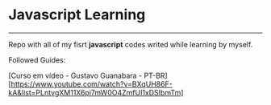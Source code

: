 # Javascript Learning
---
Repo with all of my fisrt **javascript** codes writed while learning by myself.

Followed Guides:

[Curso em vídeo - Gustavo Guanabara - PT-BR][https://www.youtube.com/watch?v=BXqUH86F-kA&list=PLntvgXM11X6pi7mW0O4ZmfUI1xDSIbmTm]
